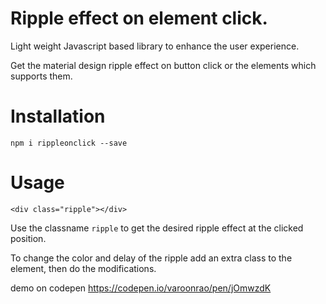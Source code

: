 # Ripple effect on element click.
Light weight Javascript based library to enhance the user experience.

Get the material design ripple effect on button click or the elements which
supports them.

# Installation

`npm i rippleonclick --save`

# Usage

```
<div class="ripple"></div>
```

Use the classname `ripple` to get the desired ripple effect at the clicked
position. 

To change the color and delay of the ripple add an extra class to the element,
then do the modifications.

demo on codepen
https://codepen.io/varoonrao/pen/jOmwzdK
